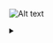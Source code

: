 ![Alt text](https://g.gravizo.com/source/custom_mark10?https%3A%2F%2Fraw.githubusercontent.com%2FTLmaK0%2Fgravizo%2Fpatch-1%2FERROR.md)

<details> 
<summary></summary>
custom_mark10
@startuml;
User -> A: GET /relay/key};
@enduml
custom_mark10
</details>
